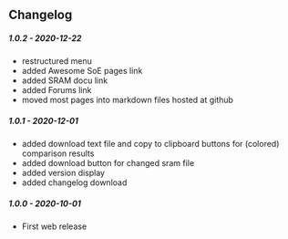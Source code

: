 ﻿## Changelog

##### 1.0.2 - 2020-12-22
* restructured menu
* added Awesome SoE pages link
* added SRAM docu link
* added Forums link
* moved most pages into markdown files hosted at github

##### 1.0.1 - 2020-12-01 
* added download text file and copy to clipboard buttons for (colored) comparison results
* added download button for changed sram file
* added version display
* added changelog download

##### 1.0.0 - 2020-10-01 
* First web release